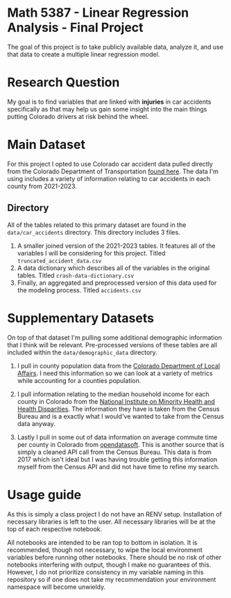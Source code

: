 # Math 5387 - Linear Regression Analysis - Final Project

The goal of this project is to take publicly available data, analyze it, and use that data to create a multiple linear regression model.

# Research Question

My goal is to find variables that are linked with **injuries** in car accidents specifically as that may help us gain some insight into the main things putting Colorado drivers at risk behind the wheel.

# Main Dataset

For this project I opted to use Colorado car accident data pulled directly from the Colorado Department of Transportation [found here](https://www.codot.gov/safety/traffic-safety/data-analysis/crash-data). The data I'm using includes a variety of information relating to car accidents in each county from 2021-2023.

## Directory

All of the tables related to this primary dataset are found in the `data/car_accidents` directory. This directory includes 3 files.

1.  A smaller joined version of the 2021-2023 tables. It features all of the variables I will be considering for this project. Titled `truncated_accident_data.csv`
2.  A data dictionary which describes all of the variables in the original tables. Titled `crash-data-dictionary.csv`
3.  Finally, an aggregated and preprocessed version of this data used for the modeling process. Titled `accidents.csv`

# Supplementary Datasets

On top of that dataset I'm pulling some additional demographic information that I think will be relevant. Pre-processed versions of these tables are all included within the `data/demographic_data` directory.

1.  I pull in county population data from the [Colorado Department of Local Affairs](https://demography.dola.colorado.gov/assets/html/county.html). I need this information so we can look at a variety of metrics while accounting for a counties population.

2.  I pull information relating to the median household income for each county in Colorado from the [National Institute on Minority Health and Health Disparities](https://hdpulse.nimhd.nih.gov/data-portal/social/table?age=001&age_options=ageall_1&demo=00011&demo_options=income_3&race=00&race_options=race_7&sex=0&sex_options=sexboth_1&socialtopic=030&socialtopic_options=social_6&statefips=08&statefips_options=area_states). The information they have is taken from the Census Bureau and is a exactly what I would've wanted to take from the Census data anyway.

3.  Lastly I pull in some out of data information on average commute time per county in Colorado from [opendatasoft](https://hdpulse.nimhd.nih.gov/data-portal/social/table?age=001&age_options=ageall_1&demo=00011&demo_options=income_3&race=00&race_options=race_7&sex=0&sex_options=sexboth_1&socialtopic=030&socialtopic_options=social_6&statefips=08&statefips_options=area_states). This is another source that is simply a cleaned API call from the Census Bureau. This data is from 2017 which isn't ideal but I was having trouble getting this information myself from the Census API and did not have time to refine my search.

# Usage guide

As this is simply a class project I do not have an RENV setup. Installation of necessary libraries is left to the user. All necessary libraries will be at the top of each respective notebook.

All notebooks are intended to be ran top to bottom in isolation. It is recommended, though not necessary, to wipe the local environment variables before running other notebooks. There should be no risk of other notebooks interfering with output, though I make no guarantees of this. However, I do not prioritize consistency in my variable naming in this repository so if one does not take my recommendation your environment namespace will become unwieldy.
